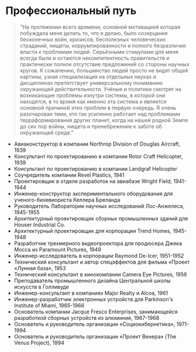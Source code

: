 # Профессиональный путь

> "На протяжении всего времени, основной мотивацией которая побуждала меня делать то, что я делаю, было созерцание бесконечных войн, кризисов, бесполезных человеческих страданий, нищеты, коррумпированности и полного безразличия власти к проблемам людей. Серьёзными стимулами для меня всегда были и остаются некомпетентность правительств и практически полное отсутствие предложений со стороны научных кругов. К сожалению, большинство людей просто не видят общей картины, узкая специализация на отдельных науках и дисциплинах препятствует универсальному пониманию окружающей действительности. Учёные и политики смотрят на возникающие проблемы изнутри системы, в которой они находятся, в то время как именно эта система и является основной причиной этих проблем в первую очередь. Я очень разочарован теми, кто так усиленно работает над проблемами терраформирования других планет, когда на нашей родной Земле до сих пор войны, нищета и пренебрежение к заботе об окружающей среде."

* Авиаконструктор в компании Northrop Division of Douglas Aircraft, 1939
* Консультант по проектированию в компании Rotor Craft Helicopter, 1939
* Консультант по проектированию в компании Landgraf Helicopter
* Соучредитель компании Revel Plastics, 1941
* Проектировщик в отделе разработок на авиабазе Wright Field, 1941-1944
* Инженер-конструктор экспериментального оборудования для ученого-бихевиориста Келлера Бреланда
* Руководитель Лаборатории научных исследований Лос-Анжелеса, 1945-1955
* Архитектурный проектировщик сборных промышленных зданий для Houser Industrial Co.
* Архитектурный проектировщик для корпорации Trend Homes, 1945-1948
* Разработчик трехмерного видеопроектора для продюсера Джека Мосcа из Paramount Pictures, 1949
* Инженер-исследователь в корпорации Raymond De-Icer, 1951-1952
* Технический консультант и автор спецэффектов для фильма «Проект «Лунная база», 1953
* Технический консультант в кинокомпании Camera Eye Pictures, 1956
* Преподаватель промышленного дизайна Центральной школы искусств в Голливуде
* Инженер-консультант в компаниях Major Realty и Alcoa, 1961
* Инженер-разработчик электронных устройств для Parkinson's Institute of Miami, 1965-1966
* Основатель компании Jacque Fresco Enterprises, занимающейся разработкой сборных устройств из алюминия, 1967-1968
* Основатель и руководитель организации «Социокибернетика», 1971-1994
* Основатель и руководитель организации «Проект Венера» \(The Venus Project\), 1994

